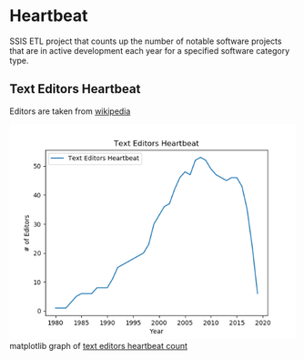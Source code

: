 # Heartbeat

SSIS ETL project that counts up the number of notable software projects that are
in active development each year for a specified software category type.

## Text Editors Heartbeat

Editors are taken from [wikipedia](https://en.wikipedia.org/wiki/Comparison_of_text_editors)


![](TextEditors.png)
matplotlib graph of [text editors heartbeat count](CodeHeartbeat/JobOutput/texteditors_heartbeat_count.txt)


